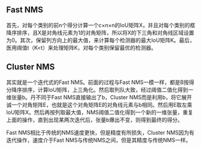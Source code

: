 Fast NMS 
--- 
首先，对每个类别的前n个得分计算一个c×n×n的IoU矩阵X，并且对每个类别的框降序排序，且X是对角线元素为1的对角矩阵，所以将X的下三角和对角线区域设置为0。其次，保留列方向上的最大值，来计算每个检测器的最大IoU矩阵K。最后，医用阈值t（K<t）来处理矩阵K，对每个类别保留最优的检测器。    


Cluster NMS
---
其实就是一个迭代式的Fast NMS。前面的过程与Fast NMS一模一样，都是B按得分降序排序，计算IoU矩阵，上三角化。然后取列队大致，经过阈值二值化得到一维张量b。丹不同于Fast NMS直接输出了b，Cluster NMS而是利用b，将它展开诚一个对角矩阵E，也就是这个对角矩阵E的对角线元素与b相同。然后用E取左乘IoU矩阵X。然后再按列取最大值，NMS阈值二值化得到一个新的一维张量，重复上面的操作，直到出现某两次迭代后，张量b爆出不变，则得到最终的得分。


Fast NMS相比于传统的NMS速度更快，但是精度有所损失，Cluster NMS因为有迭代操作，速度介于Fast NMS与传统NMS之间，但是其精度与传统NMS一样。
